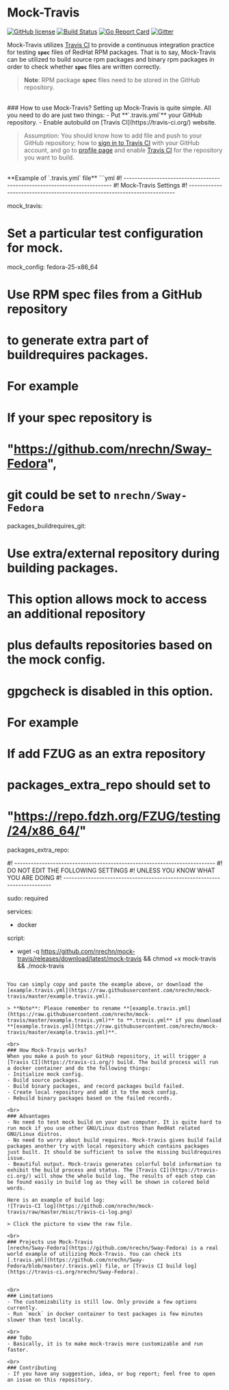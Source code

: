 # Mock-Travis
[![GitHub license](https://img.shields.io/badge/license-GPL%20V3.0-red.svg?style=flat-square)](https://raw.githubusercontent.com/nrechn/bspwm-config/master/LICENSE)
[![Build Status](http://img.shields.io/travis/nrechn/mock-travis.svg?style=flat-square)](https://travis-ci.org/nrechn/mock-travis)
[![Go Report Card](https://goreportcard.com/badge/github.com/nrechn/mock-travis)](https://goreportcard.com/report/github.com/nrechn/mock-travis)
[![Gitter](https://badges.gitter.im/nrechn/mock-travis.svg)](https://gitter.im/nrechn/mock-travis?utm_source=badge&utm_medium=badge&utm_campaign=pr-badge)

Mock-Travis utilizes [Travis CI](https://travis-ci.org/) to provide a continuous integration practice for testing **`spec`** files of RedHat RPM packages. That is to say, Mock-Travis can be utilized to build source rpm packages and binary rpm packages in order to check whether **`spec`** files are written correctly.

> **Note**: RPM package **spec** files need to be stored in the GitHub repository.

<br>
### How to use Mock-Travis?
Setting up Mock-Travis is quite simple. All you need to do are just two things:
- Put **`.travis.yml`** your GitHub repository.
- Enable autobuild on [Travis CI](https://travis-ci.org/) website.

> Assumption: You should know how to add file and push to your GitHub repository; how to [sign in to Travis CI](https://travis-ci.org/auth) with your GitHub account, and go to [profile page](https://travis-ci.org/profile) and enable [Travis CI](https://travis-ci.org/) for the repository you want to build.

<br>
**Example of `.travis.yml` file**
```yml
#! -------------------------------------------------------------------------
#! Mock-Travis Settings
#! -------------------------------------------------------------------------

mock_travis:
  # Set a particular test configuration for mock.
  mock_config: fedora-25-x86_64

  # Use RPM spec files from a GitHub repository
  # to generate extra part of buildrequires packages.
  # For example
  #         If your spec repository is 
  #         "https://github.com/nrechn/Sway-Fedora",
  #         git could be set to `nrechn/Sway-Fedora`
  packages_buildrequires_git: 
  # Use extra/external repository during building packages.
  # This option allows mock to access an additional repository
  # plus defaults repositories based on the mock config.
  # gpgcheck is disabled in this option.
  # For example
  #         If add FZUG as an extra repository
  #         packages_extra_repo should set to
  #         "https://repo.fdzh.org/FZUG/testing/24/x86_64/"
  packages_extra_repo:


#! -------------------------------------------------------------------------
#! DO NOT EDIT THE FOLLOWING SETTINGS
#! UNLESS YOU KNOW WHAT YOU ARE DOING
#! -------------------------------------------------------------------------

sudo: required

services:
  - docker

script:
  - wget -q https://github.com/nrechn/mock-travis/releases/download/latest/mock-travis 
        && chmod +x mock-travis 
        && ./mock-travis
```

You can simply copy and paste the example above, or download the [example.travis.yml](https://raw.githubusercontent.com/nrechn/mock-travis/master/example.travis.yml).

> **Note**: Please remember to rename **[example.travis.yml](https://raw.githubusercontent.com/nrechn/mock-travis/master/example.travis.yml)** to **.travis.yml** if you download **[example.travis.yml](https://raw.githubusercontent.com/nrechn/mock-travis/master/example.travis.yml)**.

<br>
### How Mock-Travis works?
When you make a push to your GitHub repository, it will trigger a [Travis CI](https://travis-ci.org/) build. The build process will run a docker container and do the following things:
- Initialize mock config.
- Build source packages.
- Build binary packages, and record packages build failed.
- Create local repository and add it to the mock config.
- Rebuild binary packages based on the failed records.

<br>
### Advantages
- No need to test mock build on your own computer. It is quite hard to run mock if you use other GNU/Linux distros than RedHat related GNU/Linux distros.
- No need to worry about build requires. Mock-travis gives build faild packages another try with local repository which contains packages just built. It should be sufficient to solve the missing buildrequires issue.
- Beautiful output. Mock-travis generates colorful bold information to exhibit the build process and status. The [Travis CI](https://travis-ci.org/) will show the whole build log. The results of each step can be found easily in build log as they will be shown in colored bold words.

Here is an example of build log:
![Travis-CI log](https://github.com/nrechn/mock-travis/raw/master/misc/travis-ci-log.png)

> Click the picture to view the raw file.

<br>
### Projects use Mock-Travis
[nrechn/Sway-Fedora](https://github.com/nrechn/Sway-Fedora) is a real world example of utilizing Mock-Travis. You can check its [.travis.yml](https://github.com/nrechn/Sway-Fedora/blob/master/.travis.yml) file, or [Travis CI build log](https://travis-ci.org/nrechn/Sway-Fedora).


<br>
### Limitations
- The customizability is still low. Only provide a few options currently.
- Run `mock` in docker container to test packages is few minutes slower than test locally.

<br>
### ToDo
- Basically, it is to make mock-travis more customizable and run faster.

<br>
### Contributing
- If you have any suggestion, idea, or bug report; feel free to open an issue on this repository.
